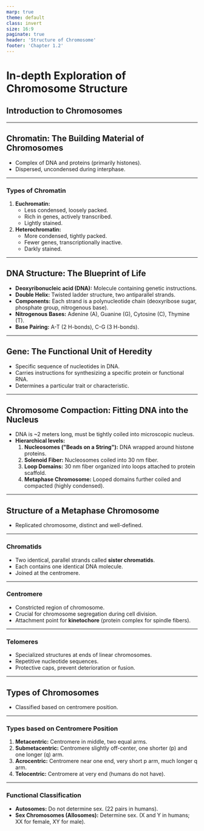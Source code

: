 ```yaml
---
marp: true
theme: default
class: invert
size: 16:9
paginate: true
header: 'Structure of Chromosome'
footer: 'Chapter 1.2'
---
```


# In-depth Exploration of Chromosome Structure

## Introduction to Chromosomes

---

## Chromatin: The Building Material of Chromosomes

*   Complex of DNA and proteins (primarily histones).
*   Dispersed, uncondensed during interphase.

---

### Types of Chromatin

1.  **Euchromatin:**
    *   Less condensed, loosely packed.
    *   Rich in genes, actively transcribed.
    *   Lightly stained.
2.  **Heterochromatin:**
    *   More condensed, tightly packed.
    *   Fewer genes, transcriptionally inactive.
    *   Darkly stained.

---

## DNA Structure: The Blueprint of Life

*   **Deoxyribonucleic acid (DNA):** Molecule containing genetic instructions.
*   **Double Helix:** Twisted ladder structure, two antiparallel strands.
*   **Components:** Each strand is a polynucleotide chain (deoxyribose sugar, phosphate group, nitrogenous base).
*   **Nitrogenous Bases:** Adenine (A), Guanine (G), Cytosine (C), Thymine (T).
*   **Base Pairing:** A-T (2 H-bonds), C-G (3 H-bonds).

---

## Gene: The Functional Unit of Heredity

*   Specific sequence of nucleotides in DNA.
*   Carries instructions for synthesizing a specific protein or functional RNA.
*   Determines a particular trait or characteristic.

---

## Chromosome Compaction: Fitting DNA into the Nucleus

*   DNA is ~2 meters long, must be tightly coiled into microscopic nucleus.
*   **Hierarchical levels:**
    1.  **Nucleosomes ("Beads on a String"):** DNA wrapped around histone proteins.
    2.  **Solenoid Fiber:** Nucleosomes coiled into 30 nm fiber.
    3.  **Loop Domains:** 30 nm fiber organized into loops attached to protein scaffold.
    4.  **Metaphase Chromosome:** Looped domains further coiled and compacted (highly condensed).

---

## Structure of a Metaphase Chromosome

*   Replicated chromosome, distinct and well-defined.

---

### Chromatids

*   Two identical, parallel strands called **sister chromatids**.
*   Each contains one identical DNA molecule.
*   Joined at the centromere.

---

### Centromere

*   Constricted region of chromosome.
*   Crucial for chromosome segregation during cell division.
*   Attachment point for **kinetochore** (protein complex for spindle fibers).

---

### Telomeres

*   Specialized structures at ends of linear chromosomes.
*   Repetitive nucleotide sequences.
*   Protective caps, prevent deterioration or fusion.

---

## Types of Chromosomes

*   Classified based on centromere position.

---

### Types based on Centromere Position

1.  **Metacentric:** Centromere in middle, two equal arms.
2.  **Submetacentric:** Centromere slightly off-center, one shorter (p) and one longer (q) arm.
3.  **Acrocentric:** Centromere near one end, very short p arm, much longer q arm.
4.  **Telocentric:** Centromere at very end (humans do not have).

---

### Functional Classification

*   **Autosomes:** Do not determine sex. (22 pairs in humans).
*   **Sex Chromosomes (Allosomes):** Determine sex. (X and Y in humans; XX for female, XY for male).

